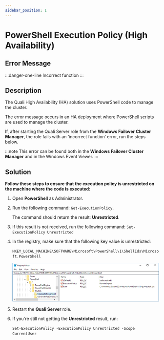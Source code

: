 ```yaml
---
sidebar_position: 1
---
```


# PowerShell Execution Policy (High Availability)

## Error Message

:::danger-one-line
Incorrect function
:::

## Description

The Quali High Availability (HA) solution uses PowerShell code to manage the cluster.

The error message occurs in an HA deployment where PowerShell scripts are used to manage the cluster.

If, after starting the Quali Server role from the **Windows Failover Cluster Manager**, the role fails with an ‘incorrect function’ error, run the steps below.

:::note
This error can be found both in the **Windows Failover Cluster Manager** and in the Windows Event Viewer.
:::

## Solution

**Follow these steps to ensure that the execution policy is unrestricted on the machine where the code is executed:**

1. Open **PowerShell** as Administrator.
2. Run the following command: `Get-ExecutionPolicy`.
    
    The command should return the result: **Unrestricted**.
    
3. If this result is not received, run the following command: `Set-ExecutionPolicy Unrestricted`
4. In the registry, make sure that the following key value is unrestricted:
    
    `HKEY_LOCAL_MACHINE\SOFTWARE\Microsoft\PowerShell\1\ShellIds\Microsoft.PowerShell`
    
    ![](/Images/Troubleshoot/PowerShell-Execution-Policy1.png)
    
5. Restart the **Quali Server** role.
6. If you're still not getting the **Unrestricted** result, run:
    
    `Set-ExecutionPolicy -ExecutionPolicy Unrestricted -Scope CurrentUser`
